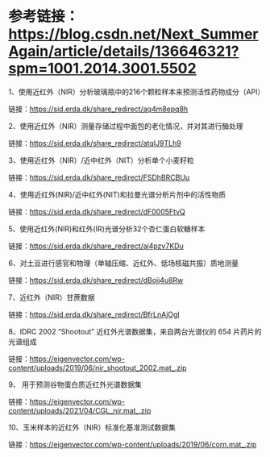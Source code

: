 # 参考链接：https://blog.csdn.net/Next_SummerAgain/article/details/136646321?spm=1001.2014.3001.5502

1、使用近红外（NIR）分析玻璃瓶中的216个颗粒样本来预测活性药物成分（API）

链接：https://sid.erda.dk/share_redirect/aq4m8epq8h

2、使用近红外（NIR）测量存储过程中面包的老化情况，并对其进行酶处理

 链接：https://sid.erda.dk/share_redirect/atqIJ9TLh9

3、使用近红外（NIR）/近中红外（NIT）分析单个小麦籽粒

链接：https://sid.erda.dk/share_redirect/FSDhBRCBUu

4、使用近红外(NIR)/近中红外(NIT)和拉曼光谱分析片剂中的活性物质

链接：https://sid.erda.dk/share_redirect/dF0005FtvQ 

5、使用近红外(NIR)和红外(IR)光谱分析32个杏仁蛋白软糖样本

链接：https://sid.erda.dk/share_redirect/aj4pzv7KDu

6、对土豆进行感官和物理（单轴压缩、近红外、低场核磁共振）质地测量

链接：https://sid.erda.dk/share_redirect/dBojj4u8Rw

7、近红外（NIR）甘蔗数据

链接：https://sid.erda.dk/share_redirect/BfrLnAjOgl

8、IDRC 2002 “Shootout” 近红外光谱数据集，来自两台光谱仪的 654 片药片的光谱组成

链接：https://eigenvector.com/wp-content/uploads/2019/06/nir_shootout_2002.mat_.zip

9、 用于预测谷物蛋白质近红外光谱数据集

链接：https://eigenvector.com/wp-content/uploads/2021/04/CGL_nir.mat_.zip

10、玉米样本的近红外（NIR）标准化基准测试数据集

链接：https://eigenvector.com/wp-content/uploads/2019/06/corn.mat_.zip 
